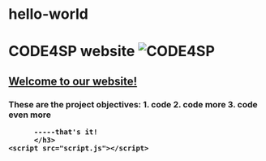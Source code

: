 # hello-world
<!DOCTYPE html>
<html>
  <head>
    <meta charset="utf-8">
    <meta name="viewport" content="width=device-width">
    <title>My First Website</title>
    <link href="style.css" rel="stylesheet" type="text/css" />
  </head>
  <body>
    <h1> 
      CODE4SP website
      <img src="https://code4sp.eu/wp-content/uploads/2021/03/TEL_CODE4SP_LOGO-01.jpg" alt="CODE4SP">
      </h1>
      <h2>
        <u>Welcome to our website!</u>
        </h2>
        <h3>
          These are the project objectives: 
          1. code 
          2. code more 
          3. code even more 
          
          -----that's it!  
          </h3>
    <script src="script.js"></script>
  </body>
</html>
